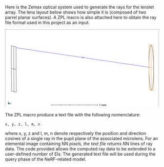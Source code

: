 Here is the Zemax optical system used to generate the rays for the lenslet array. The lens layout below shows how simple it is (composed of two parrel planar surfaces). A ZPL macro is also attached here to obtain the ray file format used in this project as an input.

![Lens layout](./Ray_generation_for_NeRF_layout_Zemax.png)

The ZPL macro produce a text file with the following nomenclature:

``` pos
x, y, z, l, m, n
```

where x, y, z and l, m, n denote respectively the position and direction cosines of a single ray in the pupil plane of the associated microlens.
For an elemental image containing N*N pixels, the text file returns N*N lines of ray data.
The code provided allows the computed ray data to be extended to a user-defined number of EIs.
The generated text file will be used during the query phase of the NeRF-related model.
